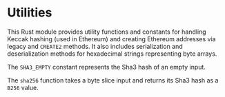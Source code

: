 # Utilities

This Rust module provides utility functions and constants for handling Keccak hashing (used in Ethereum) and creating Ethereum addresses via legacy and `CREATE2` methods. It also includes serialization and deserialization methods for hexadecimal strings representing byte arrays.

The `SHA3_EMPTY` constant represents the Sha3 hash of an empty input.

The `sha256` function takes a byte slice input and returns its Sha3 hash as a `B256` value.
